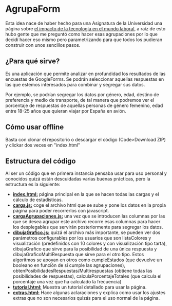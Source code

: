 # AgrupaForm
Esta idea nace de haber hecho para una Asignatura de la Universidad una página sobre [el impacto de la tecnología en el mundo laboral](cuestionariotis.tk/respuestas.html), a raíz de esto hubo gente que me preguntó como hacer esas agrupaciones por lo que decidí hacer eso mismo pero parametrizando para que todos los pudieran construir con unos sencillos pasos.
## ¿Para qué sirve?
Es una aplicación que permite analizar en profundidad los resultados de las encuestas de GoogleForms. Se podrán seleccionar aquellas respuestas en las que estemos interesados para combinar y segregar sus datos.

Por ejemplo, se podrían segregar los datos por género, edad, destino de preferencia y medio de transporte, de tal manera que podremos ver el porcentaje de respuestas de aquellas personas de género femenino, edad entre 18-25 años que quieran viajar por España en avión.
## Cómo usar offline
Basta con clonar el repositorio o descargar el código (Code>Download ZIP) y clickar dos veces en "index.html"
## Estructura del código
Al ser un código que en primera instancia pensaba usar para uso personal y conocidos quizá están descuidadas varias buenas prácticas, pero la estructura es la siguiente:
- **[index.html:](https://github.com/franpb14/AgrupaForm/blob/main/index.html)** página principal en la que se hacen todas las cargas y el cálculo de estadísticas.
- **[carga.js:](https://github.com/franpb14/AgrupaForm/blob/main/carga.js)** coge el archivo html que se sube y pone los datos en la propia página para poder recorrerlos con javascript.
- **[cargaAgrupaciones.js:](https://github.com/franpb14/AgrupaForm/blob/main/cargaAgrupaciones.js)**  una vez que se introducen las columnas por las que se desea agrupar este archivo recorre esas columnas para hacer los desplegables que servirán posteriormente para segregar los datos.
- **[dibujaGrafico.js:](https://github.com/franpb14/AgrupaForm/blob/main/dibujaGrafico.js)** quizá el archivo más importante, se pueden ver dos parámetros configurables por los usuarios que son listaColores y visualización (predefinidos con 10 colores y con visualización tipo tarta), dibujaGrafico que sirve para la posibilidad de una única respuesta y dibujaGraficoMultiRespuesta que sirve para el otro tipo. Estos algoritmos se apoyan en otros como cumpleEstados (que devuelve un booleano en función de si cumple las agrupaciones), obtenPosibilidadesRespuestas/Multirespuestas (obtiene todas las posibilidades de respuestas), calculaPorcentajeTotales (que calcula el porcentaje una vez que ha calculado la frecuencia)
- **[tutorial.html:](https://github.com/franpb14/AgrupaForm/blob/main/tutorial.html)**  Muestra un tutorial detallado para usar la página.
- **[extras.html:](https://github.com/franpb14/AgrupaForm/blob/main/extras.html)** Hace algunas aclaraciones y explica como usar los ajustes extras que no son necesarios quizás para el uso normal de la página.
